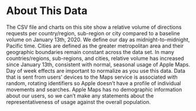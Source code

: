 # About This Data

The CSV file and charts on this site show a relative volume of directions
requests per country/region, sub-region or city compared to a baseline volume
on January 13th, 2020. We define our day as midnight-to-midnight, Pacific time.
Cities are defined as the greater metropolitan area and their geographic
boundaries remain constant across the data set. In many countries/regions,
sub-regions, and cities, relative volume has increased since January 13th,
consistent with normal, seasonal usage of Apple Maps. Day of week effects are
important to normalize as you use this data. Data that is sent from users’
devices to the Maps service is associated with random, rotating identifiers so
Apple doesn’t have a profile of individual movements and searches. Apple Maps
has no demographic information about our users, so we can’t make any statements
about the representativeness of usage against the overall population.
